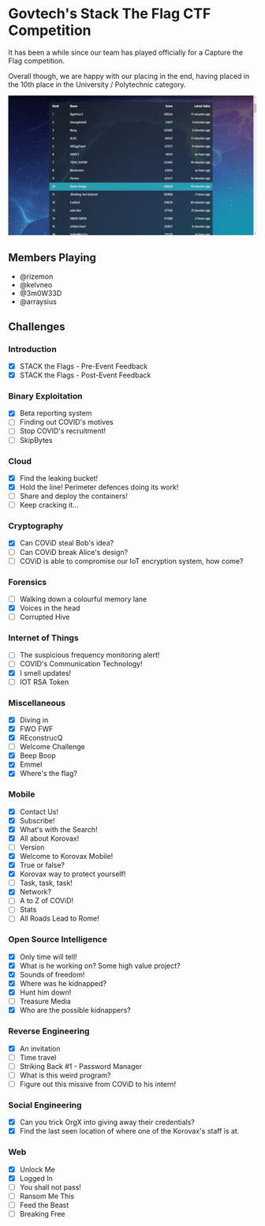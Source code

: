 # Govtech's Stack The Flag CTF Competition

It has been a while since our team has played officially for a Capture the Flag competition.

Overall though, we are happy with our placing in the end, having placed in the 10th place in the University / Polytechnic category.

![Scoreboard](images/scoreboard.jpg)

## Members Playing
- @rizemon
- @kelvneo
- @3m0W33D
- @arraysius

## Challenges

### Introduction
- [x] STACK the Flags - Pre-Event Feedback
- [x] STACK the Flags - Post-Event Feedback

### Binary Exploitation
- [x] Beta reporting system
- [ ] Finding out COVID's motives
- [ ] Stop COVID's recruitment!
- [ ] SkipBytes

### Cloud
- [x] Find the leaking bucket!
- [x] Hold the line! Perimeter defences doing its work!
- [ ] Share and deploy the containers!
- [ ] Keep cracking it...

### Cryptography
- [x] Can COViD steal Bob's idea?
- [ ] Can COViD break Alice's design?
- [ ] COViD is able to compromise our IoT encryption system, how come?

### Forensics
- [ ] Walking down a colourful memory lane
- [x] Voices in the head
- [ ] Corrupted Hive

### Internet of Things
- [ ] The suspicious frequency monitoring alert!
- [ ] COVID's Communication Technology!
- [x] I smell updates!
- [ ] IOT RSA Token

### Miscellaneous
- [x] Diving in
- [x] FWO FWF
- [x] REconstrucQ 
- [ ] Welcome Challenge 
- [x] Beep Boop
- [x] Emmel
- [x] Where's the flag?

### Mobile
- [x] Contact Us!
- [x] Subscribe!
- [x] What's with the Search!
- [x] All about Korovax!
- [ ] Version
- [x] Welcome to Korovax Mobile!
- [x] True or false?
- [x] Korovax way to protect yourself!
- [ ] Task, task, task! 
- [x] Network?
- [ ] A to Z of COViD!
- [ ] Stats
- [ ] All Roads Lead to Rome!

### Open Source Intelligence
- [x] Only time will tell!
- [x] What is he working on? Some high value project?
- [x] Sounds of freedom!
- [x] Where was he kidnapped?
- [x] Hunt him down!
- [ ] Treasure Media
- [x] Who are the possible kidnappers?

### Reverse Engineering
- [x] An invitation
- [ ] Time travel
- [ ] Striking Back #1 - Password Manager
- [ ] What is this weird program?
- [ ] Figure out this missive from COViD to his intern!

### Social Engineering
- [x] Can you trick OrgX into giving away their credentials?
- [x] Find the last seen location of where one of the Korovax's staff is at.

### Web
- [x] Unlock Me
- [x] Logged In
- [ ] You shall not pass!
- [ ] Ransom Me This
- [ ] Feed the Beast
- [ ] Breaking Free
